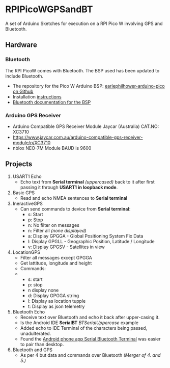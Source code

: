# RPIPicoWGPSandBT

A set of Arduino Sketches for execution on a RPI Pico W involving GPS and Bluetooth.

## Hardware

### Bluetooth
The RPI PicoW comes with Bluetooth. The BSP used has been updated to include Bluetooth.
- The repository for the Pico W Arduino BSP: [earlephilhower-arduino-pico on Github](https://github.com/earlephilhower/arduino-pico)
- Installation [instructions](https://davidjones.sportronics.com.au/ardpico/RPI-Pico-Arduino-AzSDK-PicoWSetup-pic-ard.html#how-to-install-arduino-bsp-onto-a-rpi-pico)
- [Bluetooth documentation for the BSP](https://arduino-pico.readthedocs.io/en/latest/bluetooth.html)

### Arduino GPS Receiver
  - Arduino Compatible GPS Receiver Module Jaycar (Australia) CAT.NO:  XC3710
  - https://www.jaycar.com.au/arduino-compatible-gps-receiver-module/p/XC3710
  - nblox NEO-7M Module  BAUD is 9600

## Projects

1.  USART1 Echo
    - Echo text from **Serial terminal** _(uppercased)_ back to it after first passing it through **USART1 in loopback mode**.
2.  Basic GPS
    - Read and echo NMEA sentences to **Serial terminal**
3.  IneractiveGPS
    - Can send commands to device from **Serial terminal**:
      - s: Start
      - p: Stop
      - n: No filter on messages
      - n: Filter all _(none displayed)_
      - a: Display GPGGA - Global Positioning System Fix Data
      - l: Display GPGLL - Geographic Position, Latitude / Longitude
      - v: Display GPGSV - Satellites in view
4.  LocationGPS
    - Filter all messages except GPGGA
    - Get lattitude, longitude and height
    - Commands:
    - - s: start
      - p: stop
      - n display none
      - d: Display GPGGA string
      - l: Display as location tupple
      - t: Display as json telemetry
5. Bluetooth Echo
    - Receive text over Bluetooth and echo it back after upper-casing it.
    - Is the Android IDE **SerialBT** _BTSerialUppercase_ example  
    - Added echo to IDE Terminal of the characters being passed, unadulterated.
    - Found the [Android phone app Serial Bluetooth Terminal](https://play.google.com/store/apps/details?id=de.kai_morich.serial_bluetooth_terminal) was easier to pair than desktop.
6. Bluetooth and GPS
    - As per 4 but data and commands over Bluetooth _(Merger of 4. and 5.)_
  



